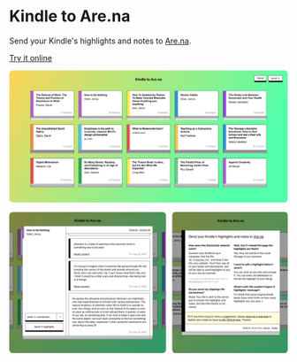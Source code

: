 # Kindle to Are.na

Send your Kindle's highlights and notes to [Are.na](https://are.na).

[Try it online](https://arena.javierarce.com)

![Example](/public/example.png "Example")

![Example2](/public/example2.png "Example2")

